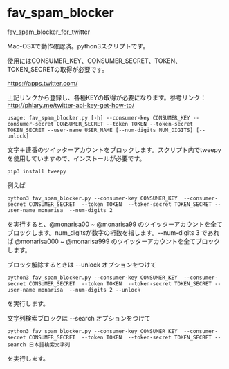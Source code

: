 # fav_spam_blocker
fav_spam_blocker_for_twitter

Mac-OSXで動作確認済。python3スクリプトです。

使用にはCONSUMER_KEY、CONSUMER_SECRET、TOKEN、TOKEN_SECRETの取得が必要です。

https://apps.twitter.com/

上記リンクから登録し、各種KEYの取得が必要になります。参考リンク：http://phiary.me/twitter-api-key-get-how-to/

`usage: fav_spam_blocker.py [-h] --consumer-key CONSUMER_KEY --consumer-secret
                           CONSUMER_SECRET --token TOKEN --token-secret TOKEN_SECRET
                           --user-name USER_NAME [--num-digits NUM_DIGITS]
                          [--unlock]`

文字＋連番のツイッターアカウントをブロックします。スクリプト内でtweepyを使用していますので、インストールが必要です。

`pip3 install tweepy`

例えば

`python3 fav_spam_blocker.py --consumer-key CONSUMER_KEY 
                             --consumer-secret CONSUMER_SECRET 
                             --token TOKEN 
                             --token-secret TOKEN_SECRET
                             --user-name monarisa 
                             --num-digits 2`

を実行すると、@monarisa00 ~ @monarisa99 のツイッターアカウントを全てブロックします。num_digitsが数字の桁数を指します。--num-digits 3 であれば @monarisa000 ~ @monarisa999 のツイッターアカウントを全てブロックします。

ブロック解除するときは --unlock オプションをつけて

`python3 fav_spam_blocker.py --consumer-key CONSUMER_KEY 
                             --consumer-secret CONSUMER_SECRET 
                             --token TOKEN 
                             --token-secret TOKEN_SECRET
                             --user-name monarisa 
                             --num-digits 2
                             --unlock`

を実行します。

文字列検索ブロックは --search オプションをつけて

`python3 fav_spam_blocker.py --consumer-key CONSUMER_KEY 
                             --consumer-secret CONSUMER_SECRET 
                             --token TOKEN 
                             --token-secret TOKEN_SECRET
                             --search 日本語検索文字列`
                             
を実行します。



